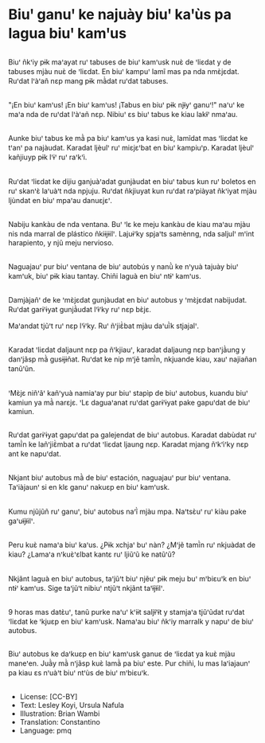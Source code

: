 # Biuꞌ ganuꞌ ke najuày biuꞌ kaꞌùs pa lagua biuꞌ kamꞌus

##
Biuꞌ ñkꞌiy pɨk maꞌayat ruꞌ tabuses de biuꞌ kamꞌusk nuɛ̀ de ꞌliɛdat y de tabuses mjàu nuɛ̀ de ꞌliɛdat.
En biuꞌ kampuꞌ lamĩ mas pa nda nmɛ̀jɛdat. Ruꞌdat lꞌàꞌañ nɛp mang pɨk mã̀dat ruꞌdat tabuses.

##
"¡En biuꞌ kamꞌus! ¡En biuꞌ kamꞌus! ¡Tabus en biuꞌ pɨk njɨ̃yꞌ ganuꞌ!" naꞌuꞌ ke maꞌa nda de ruꞌdat lꞌàꞌañ nɛp. Nibiuꞌ ɛs biuꞌ tabus ke kiau lakɨ̃ꞌ nmaꞌau.

##
Aunke biuꞌ tabus ke mã̀ pa biuꞌ kamꞌus ya kasi nuɛ̀, lamĩdat mas ꞌliɛdat ke tꞌanꞌ pa najàudat. Karadat ljèulꞌ ruꞌ miɛjɛꞌbat en biuꞌ kampiuꞌp.
Karadat ljèulꞌ kañjiuyp pɨk lꞌɨꞌ ruꞌ raꞌkꞌì.

##
Ruꞌdat ꞌliɛdat ke dijiu ganjuàꞌadat gunjàudat en biuꞌ tabus kun ruꞌ boletos en ruꞌ skanꞌɛ̀ laꞌuàꞌt nda npjuju. Ruꞌdat ñkjiuyat kun ruꞌdat raꞌpiàyat ñkꞌiyat mjàu ljùndat en biuꞌ mpaꞌau danuɛjɛꞌ.

##
Nabiju kankàu de nda ventana. Buꞌ ꞌlɛ ke meju kankàu de kiau maꞌau mjàu nis nda marral de plástico ñkiɨjɨilꞌ.
Lajuɨꞌky spjaꞌts samènng, nda saljulꞌ mꞌint harapiento, y njũ meju nervioso.

##
Naguajauꞌ pur biuꞌ ventana de biuꞌ autobús y nanũ̀ ke nꞌyuà tajuày biuꞌ kamꞌuk, biuꞌ pɨk kiau tantay. Chiñi laguà en biuꞌ ntɨꞌ kamꞌus.

##
Damjàjañꞌ de ke ꞌmɛ̀jɛdat gunjàudat en biuꞌ autobus y ꞌmɛ̀jɛdat nabijudat. Ruꞌdat garɨꞌɨyat gunjã̀udat lꞌɨ̀ꞌky ruꞌ nɛp bɛ̀jɛ.

Maꞌandat tjũꞌt ruꞌ nɛp lꞌɨ̀ꞌky. Ruꞌ ñꞌjiɛ̃̀bat mjàu daꞌuĩ̀k stjajalꞌ.

##
Karadat ꞌliɛdat daljaunt nɛp pa ñꞌkjiauꞌ, karadat daljaung nɛp banꞌjã̀ung y danꞌjãsp mã̀ gusɨjɨñat. Ruꞌdat ke nip mꞌjẽ tamĩ̀n, nkjuande kiau, xauꞌ najiañan tanũꞌũn.

##
ꞌMɛ̀jɛ niñꞌãꞌ kañꞌyuà namiaꞌay pur biuꞌ stapìp de biuꞌ autobus, kuandu biuꞌ kamiun ya mã̀ narɛjɛ.
ꞌLɛ daguaꞌanat ruꞌdat garɨꞌɨyat pake gapuꞌdat de biuꞌ kamiun.

##
Ruꞌdat garɨꞌɨyat gapuꞌdat pa galejendat de biuꞌ autobus.
Karadat dabùdat ruꞌ tamĩ̀n ke lañꞌjiɛ̃̀mbat a ruꞌdat ꞌliɛdat ljaung nɛp. Karadat mjang ñꞌkꞌìꞌky nɛp ant ke napuꞌdat.

##
Nkjant biuꞌ autobus mã̀ de biuꞌ estación, naguajauꞌ pur biuꞌ ventana. Taꞌiàjaunꞌ si en klɛ ganuꞌ nakuɛp en biuꞌ kamꞌusk.

##
Kumu njũjũñ ruꞌ ganuꞌ, biuꞌ autobus naꞌĩ̀ mjàu mpa. Naꞌtsɛ̀uꞌ ruꞌ kiàu pake gaꞌuɨ̃jɨ̃ilꞌ.

##
Peru kuɛ̀ namaꞌa biuꞌ kaꞌus.
¿Pɨk xchjaꞌ buꞌ nàn? ¿Mꞌjẽ tamĩ̀n ruꞌ nkjuàdat de kiau? ¿Lamaꞌa nꞌkuɛ̀ꞌɛlbat kantɛ ruꞌ ljiũꞌũ ke natũꞌũ?

##
Nkjãnt laguà en biuꞌ autobus, taꞌjũꞌt biuꞌ njẽuꞌ pɨk meju buꞌ mꞌbiɛuꞌk en biuꞌ ntɨꞌ kamꞌus.
Sige taꞌjũꞌt nibiuꞌ ntjũꞌt nkjãnt taꞌɨ̃jɨ̃ilꞌ.

##
9 horas mas datɛ̀uꞌ, tanũ purke naꞌuꞌ kꞌiɨt saljɨ̃ꞌɨ̃t y stamjaꞌa tjũꞌũdat ruꞌdat ꞌliɛdat ke ꞌkjuɛp en biuꞌ kamꞌusk.
Namaꞌau biuꞌ ñkꞌiy marralk y napuꞌ de biuꞌ autobus.

##
Biuꞌ autobus ke daꞌkuɛp en biuꞌ kamꞌusk ganuɛ de ꞌliɛdat ya kuɛ̀ mjàu maneꞌen.
Juã̀y mã̀ nꞌjãsp kuɛ̀ lamã̀ pa biuꞌ este. Pur chiñi, lu mas laꞌiajaunꞌ pa kiau ɛs nꞌuàꞌt biuꞌ ntꞌùs de biuꞌ mꞌbiɛuꞌk.

##
* License: [CC-BY]
* Text: Lesley Koyi, Ursula Nafula
* Illustration: Brian Wambi
* Translation: Constantino
* Language: pmq
